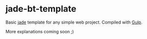 # jade-bt-template

Basic [jade](http://jade-lang.com/) template for any simple web project.
Compiled with [Gulp](http://gulpjs.com/).

More explanations coming soon ;)

